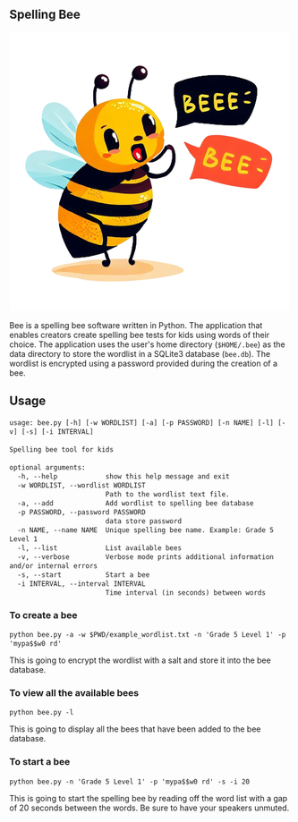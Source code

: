 ## Spelling Bee

![Bee](https://github.com/opcoder0/bee/blob/main/web/images/bee.png)

Bee is a spelling bee software written in Python. The application that enables creators create spelling bee tests for kids using words of their choice. The application uses the user's home directory (`$HOME/.bee`) as the data directory to store the wordlist in a SQLite3 database (`bee.db`). The wordlist is encrypted using a password provided during the creation of a bee.


## Usage

```
usage: bee.py [-h] [-w WORDLIST] [-a] [-p PASSWORD] [-n NAME] [-l] [-v] [-s] [-i INTERVAL]

Spelling bee tool for kids

optional arguments:
  -h, --help            show this help message and exit
  -w WORDLIST, --wordlist WORDLIST
                        Path to the wordlist text file.
  -a, --add             Add wordlist to spelling bee database
  -p PASSWORD, --password PASSWORD
                        data store password
  -n NAME, --name NAME  Unique spelling bee name. Example: Grade 5 Level 1
  -l, --list            List available bees
  -v, --verbose         Verbose mode prints additional information and/or internal errors
  -s, --start           Start a bee
  -i INTERVAL, --interval INTERVAL
                        Time interval (in seconds) between words
```

### To create a bee

```
python bee.py -a -w $PWD/example_wordlist.txt -n 'Grade 5 Level 1' -p 'mypa$$w0 rd'
```

This is going to encrypt the wordlist with a salt and store it into the bee database.

### To view all the available bees 

```
python bee.py -l
```

This is going to display all the bees that have been added to the bee database.

### To start a bee

```
python bee.py -n 'Grade 5 Level 1' -p 'mypa$$w0 rd' -s -i 20
```

This is going to start the spelling bee by reading off the word list with a gap of 20 seconds between the words. Be sure to have your speakers unmuted.
